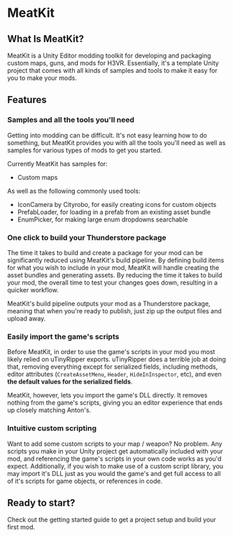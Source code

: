 ﻿# MeatKit

## What Is MeatKit?
MeatKit is a Unity Editor modding toolkit for developing and packaging custom maps, guns, and mods for H3VR.
Essentially, it's a template Unity project that comes with all kinds of samples and tools to make it easy for you to make your mods.

## Features


### Samples and all the tools you'll need
Getting into modding can be difficult. It's not easy learning how to do something, but MeatKit provides you with all the tools you'll need as well as samples for various types of mods to get you started.

Currently MeatKit has samples for:
* Custom maps

As well as the following commonly used tools:
* IconCamera by Cityrobo, for easily creating icons for custom objects
* PrefabLoader, for loading in a prefab from an existing asset bundle
* EnumPicker, for making large enum dropdowns searchable

### One click to build your Thunderstore package
The time it takes to build and create a package for your mod can be significantly reduced using MeatKit's build pipeline. By defining build items for what you wish to include in your mod, MeatKit will handle creating the asset bundles and generating assets. By reducing the time it takes to build your mod, the overall time to test your changes goes down, resulting in a quicker workflow.

MeatKit's build pipeline outputs your mod as a Thunderstore package, meaning that when you're ready to publish, just zip up the output files and upload away.

### Easily import the game's scripts
Before MeatKit, in order to use the game's scripts in your mod you most likely relied on uTinyRipper exports. uTinyRipper does a terrible job at doing that, removing everything except for serialized fields, including methods, editor attributes (`CreateAssetMenu`, `Header`, `HideInInspector`, etc), and even **the default values for the serialized fields**.

MeatKit, however, lets you import the game's DLL directly. It removes nothing from the game's scripts, giving you an editor experience that ends up closely matching Anton's.

### Intuitive custom scripting
Want to add some custom scripts to your map / weapon? No problem. Any scripts you make in your Unity project get automatically included with your mod, and referencing the game's scripts in your own code works as you'd expect. Additionally, if you wish to make use of a custom script library, you may import it's DLL just as you would the game's and get full access to all of it's scripts for game objects, or references in code.

## Ready to start?
Check out the getting started guide to get a project setup and build your first mod.
